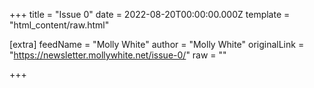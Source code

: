 
+++
title = "Issue 0"
date = 2022-08-20T00:00:00.000Z
template = "html_content/raw.html"

[extra]
feedName = "Molly White"
author = "Molly White"
originalLink = "https://newsletter.mollywhite.net/issue-0/"
raw = ""

+++

